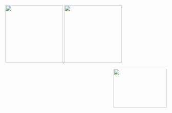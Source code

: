 <div>
  <a href="https://github.com/NicolasBabolin">
    <img height="180em" src="https://github-readme-stats.vercel.app/api?username=NicolasBabolin&count_private=true&show_icons=true&theme=tokyonight">
    <img height="180em" src="https://github-readme-stats.vercel.app/api/top-langs/?username=NicolasBabolin&layout=compact&theme=tokyonight">
  </a>
</div>

<br>

<div style="display: inline_block">
  <img align = "right" height="121.66px" width="166px" src="https://c.tenor.com/0GlG1seMYBcAAAAC/hi-spiderman.gif"> <!-- 498 x 365 -->
</div>

##
